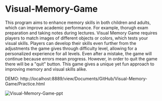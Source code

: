 # Visual-Memory-Game
This program aims to enhance memory skills in both children and adults, which can improve academic performance. For example, thorugh exam preparation and taking notes during lectures. Visual Memory Game requires players to match images of different objects or colors, which tests your visual skills.
Players can develop their skills even further from the adjustments the game gives through difficulty level, allowing for a personalized experience for all levels. Even after a mistake, the game will continue because errors mean progress. However, in order to quit the game there will be a "quit" button. This game gives a unique yet fun approach to improving memory and visual skills alike. 

DEMO: http://localhost:8889/view/Documents/GitHub/Visual-Memory-Game/Practice.html


![Visual-Memory-Game-ppt](https://github.com/ksu-is/Visual-Memory-Game/assets/156484554/c6d1c55c-637c-4bb9-8032-d1f3a7439054)
